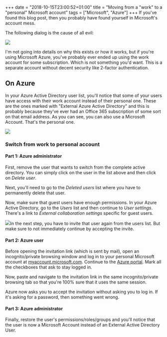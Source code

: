 +++
date = "2018-10-15T23:00:52+01:00"
title = "Moving from a \"work\" to a \"personal\" Microsoft account"
tags = ["Microsoft", "Azure"]
+++
If you've found this blog post, then you probably have found yourself in Microsoft's account mess.

The following dialog is the cause of all evil:

![](/img/post/2018/10/15/msworkpersonal.png)

I'm not going into details on why this exists or how it works, but if you're using Microsoft Azure, you've probably ever ended up using the work account for some subscription. Which is not something you'd want. This is a separate account without decent security like 2-factor authentication.

## On Azure

In your Azure Active Directory user list, you'll notice that some of your users have access with their work account instead of their personal one. These are the ones marked with "External Azure Active Directory" and this is probably because they've ever had an Office 365 subscription of some sort on that email address. As you can see, you can also use a Microsoft Account. That's the personal one.

![](/img/post/2018/10/15/azureusers.png)

### Switch from work to personal account

#### Part 1: Azure administrator

First, remove the user that wants to switch from the complete active directory. You can simply click on the user in the list above and then click on _Delete user_.

Next, you'll need to go to the _Deleted users_ list where you have to permanently delete that user.

Now, make sure that guest users have enough permissions. In your Azure Active Directory, go to the _Users_ list and then continue to _User settings_. There's a link to _External collaboration settings_ specific for guest users.

![](/img/post/2018/10/15/azurecollaboration.png)In the next step, you have to invite that user again from the users list. But make sure to not immediately continue by accepting the invite.

#### Part 2: Azure user

Before opening the invitation link (which is sent by mail), open an incognito/private browsing window and log in to your personal Microsoft account at [myaccount.microsoft.com](https://myaccount.microsoft.com). Continue to the [Azure portal](https://portal.azure.com "Azure"). Mark all the checkboxes that ask to stay logged in.

Now, paste and navigate to the invitation link in the same incognito/private browsing tab so that you're 100% sure that it uses the same session.

Azure  now asks you to accept the invitation without asking you to log in. If it's asking for a password, then something went wrong.

#### Part 3: Azure administrator

Finally, restore the user's permissions/roles/groups and you'll notice that the user is now a Microsoft Account instead of an External Active Directory User.

